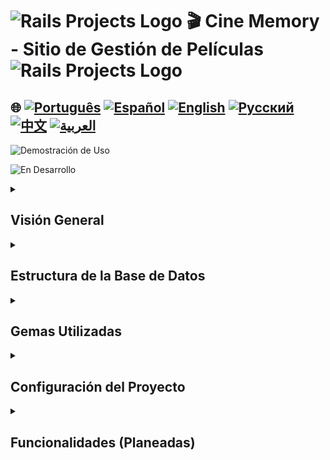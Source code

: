 # <img src="https://encrypted-tbn0.gstatic.com/images?q=tbn:ANd9GcSTWNyzRvZuphTsoQwk0FKqdTWHQEG50IIDgA&s" alt="Rails Projects Logo" width="40" height="30" /> 🎬 Cine Memory - Sitio de Gestión de Películas<img src="https://encrypted-tbn0.gstatic.com/images?q=tbn:ANd9GcSTWNyzRvZuphTsoQwk0FKqdTWHQEG50IIDgA&s" alt="Rails Projects Logo" width="40" height="30" /> 

## 🌐 [![Português](https://img.shields.io/badge/Português-green)](https://github.com/SamuelRocha91/rails_movies_catalog/blob/main/README.md) [![Español](https://img.shields.io/badge/Español-yellow)](https://github.com/SamuelRocha91/rails_movies_catalog/blob/main/README_es.md) [![English](https://img.shields.io/badge/English-blue)](https://github.com/SamuelRocha91/rails_movies_catalog/blob/main/README_en.md) [![Русский](https://img.shields.io/badge/Русский-lightgrey)](https://github.com/SamuelRocha91/rails_movies_catalog/blob/main/README_ru.md) [![中文](https://img.shields.io/badge/中文-red)](https://github.com/SamuelRocha91/rails_movies_catalog/blob/main/README_ch.md) [![العربية](https://img.shields.io/badge/العربية-orange)](https://github.com/SamuelRocha91/rails_movies_catalog/blob/main/README_ar.md)

![Demostración de Uso](./public/movieNew.gif)

![En Desarrollo](https://img.shields.io/badge/status-En%20Desarrollo-yellow)

<details>

<summary> <h2>Visión General</h2> </summary>

Este proyecto es un **Sistema de Gestión de Películas** desarrollado con Ruby on Rails. Permite a los usuarios gestionar películas, géneros y directores. Aplica un CRUD (Crear, Leer, Actualizar, Eliminar) de entidades y permite la carga de imágenes de banners de películas.

</details>

<details>

<summary> <h2>Estructura de la Base de Datos</h2> </summary>

![Diagrama](./public/diagrama-movies.png)

</details>

<details>

<summary> <h2>Gemas Utilizadas</h2> </summary>

- Bullet (Detección de Consultas N+1)  
Durante el desarrollo, se utiliza la gema Bullet para detectar y alertar sobre ineficiencias en la carga de consultas SQL, como el problema de las consultas N+1.

- Kaminari (Paginación)  
La gema Kaminari se utiliza para la paginación de registros en listados, haciendo que la navegación a través de grandes conjuntos de datos sea más eficiente.

- Active Storage (Gestión de Archivos)  
La aplicación también utiliza Active Storage para cargar y gestionar archivos, como banners de películas.

</details>

<details>

<summary> <h2>Configuración del Proyecto</h2> </summary>

  <details>

<summary> <h2> Con Docker </h2> </summary>

Para ejecutar este proyecto utilizando Docker, sigue los pasos a continuación:

#### Prerrequisitos

Asegúrate de tener Docker y Docker Compose instalados en tu máquina.

- [Docker](https://docs.docker.com/get-docker/)  
- [Docker Compose](https://docs.docker.com/compose/install/)

#### Configuración

1. Clona el repositorio relacionado:

```
   git clone git@github.com:SamuelRocha91/rails_movies_catalog.git
   ```

2. Entra en la carpeta del proyecto:

```
   cd rails_movies_catalog
   ```

3. Ejecuta el comando de docker:

```
   docker-compose up
   ```

4. Accede al navegador en:

```
   http://0.0.0.0:3000/
   ```

  </details>
  
  <details>

<summary>  <h2> Sin Docker </h2> </summary>

1. Clona el repositorio:
   ```bash
   git clone git@github.com:SamuelRocha91/rails_movies_catalog.git
   ```

2. Accede al directorio del proyecto:
   ```bash
   cd rails_movies_catalog
   ```

3. Instala las dependencias:
   ```bash
   bundle install
   ```

4. Configura la base de datos:
   ```bash
   rails db:create
   rails db:migrate
   rails db:seed
   ```

5. Ejecuta la aplicación:
   ```bash
   rails server
   ```
   </details>

</details>

<details>

<summary> <h2> Funcionalidades (Planeadas) </h2> </summary>

- **Gestión de películas**: 
  - Pruebas unitarias
  - Responsividad

</details>
